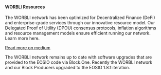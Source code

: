 #### WORBLI Resources

The WORBLI network has been optimized for Decentralized Finance (DeFi) and enterprise-grade services through our innovative resource model. Our Delegated Proof of Utility (DPOU) consensus protocols, inflation algorithms and resource management models ensure efficient running our network. Learn more here.

[Read more on medium](https://medium.com/@WORBLI/worbli-resource-model-update-89d4afc0458e)

The WORBLI network remains up to date with software upgrades that are provided to the EOSIO code via Block.One. Recently the WORBLI network and our Block Producers upgraded to the EOSIO 1.8.1 iteration.
